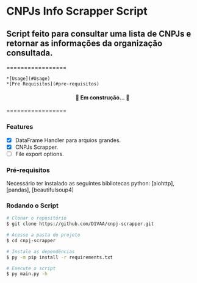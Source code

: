 # CNPJs Info Scrapper Script

## Script feito para consultar uma lista de CNPJs e retornar as informações da organização consultada.
=================
<!--ts-->

    *[Usage](#Usage)
    *[Pre Requisitos](#pre-requisitos)

<!--te-->
<h4 align="center"> 
   🚀 Em construção...  🚧
</h4>
=================

### Features

- [x] DataFrame Handler para arquios grandes.
- [x] CNPJs Scrapper.
- [ ] File export options.

### Pré-requisitos

Necessário ter instalado as seguintes bibliotecas python:
[aiohttp], [pandas], [beautifulsoup4]

### Rodando o Script

```bash
# Clonar o repositório
$ git clone https://github.com/D1VAA/cnpj-scrapper.git

# Acesse a pasta do projeto
$ cd cnpj-scrapper

# Instale as dependências
$ py -m pip install -r requirements.txt

# Execute o script
$ py main.py -h

